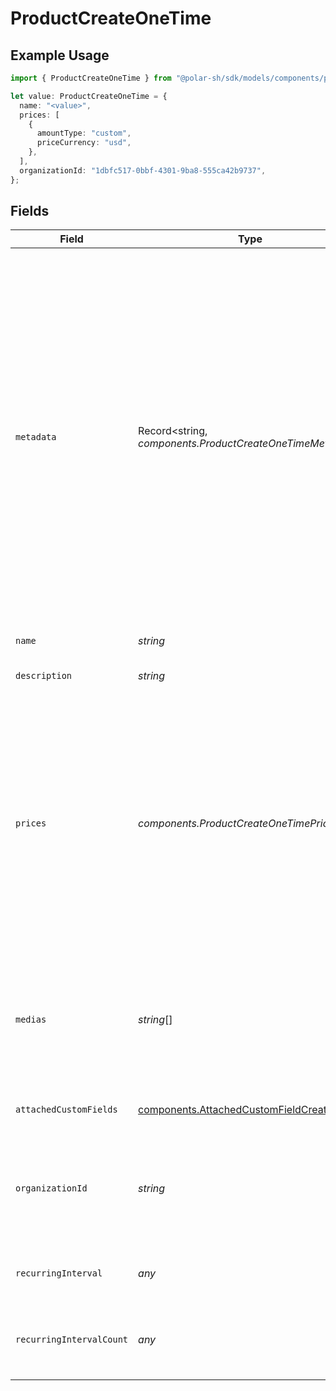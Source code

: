 # ProductCreateOneTime

## Example Usage

```typescript
import { ProductCreateOneTime } from "@polar-sh/sdk/models/components/productcreateonetime.js";

let value: ProductCreateOneTime = {
  name: "<value>",
  prices: [
    {
      amountType: "custom",
      priceCurrency: "usd",
    },
  ],
  organizationId: "1dbfc517-0bbf-4301-9ba8-555ca42b9737",
};
```

## Fields

| Field                                                                                                                                                                                                                                                                                                                  | Type                                                                                                                                                                                                                                                                                                                   | Required                                                                                                                                                                                                                                                                                                               | Description                                                                                                                                                                                                                                                                                                            | Example                                                                                                                                                                                                                                                                                                                |
| ---------------------------------------------------------------------------------------------------------------------------------------------------------------------------------------------------------------------------------------------------------------------------------------------------------------------- | ---------------------------------------------------------------------------------------------------------------------------------------------------------------------------------------------------------------------------------------------------------------------------------------------------------------------- | ---------------------------------------------------------------------------------------------------------------------------------------------------------------------------------------------------------------------------------------------------------------------------------------------------------------------- | ---------------------------------------------------------------------------------------------------------------------------------------------------------------------------------------------------------------------------------------------------------------------------------------------------------------------- | ---------------------------------------------------------------------------------------------------------------------------------------------------------------------------------------------------------------------------------------------------------------------------------------------------------------------- |
| `metadata`                                                                                                                                                                                                                                                                                                             | Record<string, *components.ProductCreateOneTimeMetadata*>                                                                                                                                                                                                                                                              | :heavy_minus_sign:                                                                                                                                                                                                                                                                                                     | Key-value object allowing you to store additional information.<br/><br/>The key must be a string with a maximum length of **40 characters**.<br/>The value must be either:<br/><br/>* A string with a maximum length of **500 characters**<br/>* An integer<br/>* A floating-point number<br/>* A boolean<br/><br/>You can store up to **50 key-value pairs**. |                                                                                                                                                                                                                                                                                                                        |
| `name`                                                                                                                                                                                                                                                                                                                 | *string*                                                                                                                                                                                                                                                                                                               | :heavy_check_mark:                                                                                                                                                                                                                                                                                                     | The name of the product.                                                                                                                                                                                                                                                                                               |                                                                                                                                                                                                                                                                                                                        |
| `description`                                                                                                                                                                                                                                                                                                          | *string*                                                                                                                                                                                                                                                                                                               | :heavy_minus_sign:                                                                                                                                                                                                                                                                                                     | The description of the product.                                                                                                                                                                                                                                                                                        |                                                                                                                                                                                                                                                                                                                        |
| `prices`                                                                                                                                                                                                                                                                                                               | *components.ProductCreateOneTimePrices*[]                                                                                                                                                                                                                                                                              | :heavy_check_mark:                                                                                                                                                                                                                                                                                                     | List of available prices for this product. It should contain at most one static price (fixed, custom or free), and any number of metered prices. Metered prices are not supported on one-time purchase products.                                                                                                       |                                                                                                                                                                                                                                                                                                                        |
| `medias`                                                                                                                                                                                                                                                                                                               | *string*[]                                                                                                                                                                                                                                                                                                             | :heavy_minus_sign:                                                                                                                                                                                                                                                                                                     | List of file IDs. Each one must be on the same organization as the product, of type `product_media` and correctly uploaded.                                                                                                                                                                                            |                                                                                                                                                                                                                                                                                                                        |
| `attachedCustomFields`                                                                                                                                                                                                                                                                                                 | [components.AttachedCustomFieldCreate](../../models/components/attachedcustomfieldcreate.md)[]                                                                                                                                                                                                                         | :heavy_minus_sign:                                                                                                                                                                                                                                                                                                     | List of custom fields to attach.                                                                                                                                                                                                                                                                                       |                                                                                                                                                                                                                                                                                                                        |
| `organizationId`                                                                                                                                                                                                                                                                                                       | *string*                                                                                                                                                                                                                                                                                                               | :heavy_minus_sign:                                                                                                                                                                                                                                                                                                     | The ID of the organization owning the product. **Required unless you use an organization token.**                                                                                                                                                                                                                      | 1dbfc517-0bbf-4301-9ba8-555ca42b9737                                                                                                                                                                                                                                                                                   |
| `recurringInterval`                                                                                                                                                                                                                                                                                                    | *any*                                                                                                                                                                                                                                                                                                                  | :heavy_minus_sign:                                                                                                                                                                                                                                                                                                     | States that the product is a one-time purchase.                                                                                                                                                                                                                                                                        |                                                                                                                                                                                                                                                                                                                        |
| `recurringIntervalCount`                                                                                                                                                                                                                                                                                               | *any*                                                                                                                                                                                                                                                                                                                  | :heavy_minus_sign:                                                                                                                                                                                                                                                                                                     | One-time products don't have a recurring interval count.                                                                                                                                                                                                                                                               |                                                                                                                                                                                                                                                                                                                        |